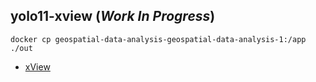 ## yolo11-xview (*Work In Progress*)

```
docker cp geospatial-data-analysis-geospatial-data-analysis-1:/app ./out
```

- [xView](https://xviewdataset.org/)
